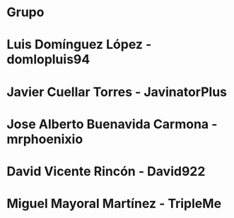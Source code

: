 # Grupo 

# Luis Domínguez López - domlopluis94

# Javier Cuellar Torres - JavinatorPlus

# Jose Alberto Buenavida Carmona - mrphoenixio

# David Vicente Rincón - David922

# Miguel Mayoral Martínez - TripleMe 

